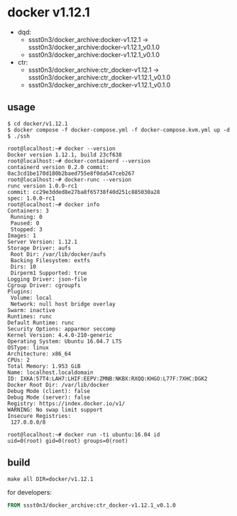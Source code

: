 # docker v1.12.1

* dqd:
    * ssst0n3/docker_archive:docker-v1.12.1 -> ssst0n3/docker_archive:docker-v1.12.1_v0.1.0
    * ssst0n3/docker_archive:docker-v1.12.1_v0.1.0
* ctr:
    * ssst0n3/docker_archive:ctr_docker-v1.12.1 -> ssst0n3/docker_archive:ctr_docker-v1.12.1_v0.1.0
    * ssst0n3/docker_archive:ctr_docker-v1.12.1_v0.1.0

## usage

```shell
$ cd docker/v1.12.1
$ docker compose -f docker-compose.yml -f docker-compose.kvm.yml up -d
$ ./ssh
```

```shell
root@localhost:~# docker --version
Docker version 1.12.1, build 23cf638
root@localhost:~# docker-containerd --version
containerd version 0.2.0 commit: 0ac3cd1be170d180b2baed755e8f0da547ceb267
root@localhost:~# docker-runc --version
runc version 1.0.0-rc1
commit: cc29e3dded8e27ba8f65738f40d251c885030a28
spec: 1.0.0-rc1
root@localhost:~# docker info
Containers: 3
 Running: 0
 Paused: 0
 Stopped: 3
Images: 1
Server Version: 1.12.1
Storage Driver: aufs
 Root Dir: /var/lib/docker/aufs
 Backing Filesystem: extfs
 Dirs: 10
 Dirperm1 Supported: true
Logging Driver: json-file
Cgroup Driver: cgroupfs
Plugins:
 Volume: local
 Network: null host bridge overlay
Swarm: inactive
Runtimes: runc
Default Runtime: runc
Security Options: apparmor seccomp
Kernel Version: 4.4.0-210-generic
Operating System: Ubuntu 16.04.7 LTS
OSType: linux
Architecture: x86_64
CPUs: 2
Total Memory: 1.953 GiB
Name: localhost.localdomain
ID: IXKA:57T4:LAH7:LHIF:EEPV:ZMNB:NKBX:RXQQ:KHGO:L77F:7XHC:DGK2
Docker Root Dir: /var/lib/docker
Debug Mode (client): false
Debug Mode (server): false
Registry: https://index.docker.io/v1/
WARNING: No swap limit support
Insecure Registries:
 127.0.0.0/8
```

```shell
root@localhost:~# docker run -ti ubuntu:16.04 id
uid=0(root) gid=0(root) groups=0(root)
```

## build

```shell
make all DIR=docker/v1.12.1
```

for developers:

```dockerfile
FROM ssst0n3/docker_archive:ctr_docker-v1.12.1_v0.1.0
```
